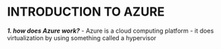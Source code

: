 # **INTRODUCTION TO AZURE**
 **_1. how does Azure work?_**
       - Azure is a cloud computing platform
       - it does virtualization by using something called a hypervisor
